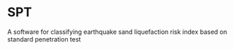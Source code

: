 # SPT
A software for classifying earthquake sand liquefaction risk index based on standard penetration test
